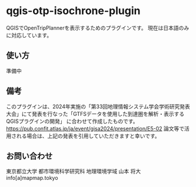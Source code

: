 # qgis-otp-isochrone-plugin

QGISでOpenTripPlannerを表示するためのプラグインです。
現在は日本語のみに対応しています。

## 使い方

準備中


## 備考
このプラグインは、2024年実施の「第33回地理情報システム学会学術研究発表大会」にて発表を行なった「GTFSデータを使用した到達圏を解析・表示するQGISプラグインの開発」 に合わせて作成したものです。
https://pub.confit.atlas.jp/ja/event/gisa2024/presentation/E5-02
論文等で活用される場合は、上記の発表を引用していただきますと幸いです。

## お問い合わせ
東京都立大学 都市環境科学研究科 地理環境学域
山本 将大
info[a]mapmap.tokyo